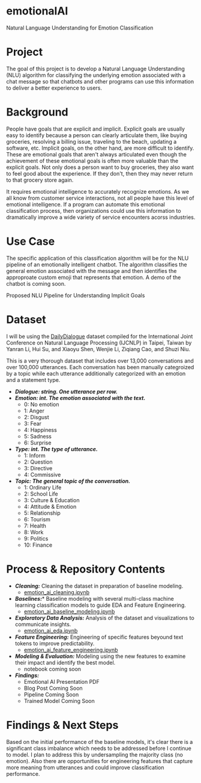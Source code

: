 # emotionalAI
Natural Language Understanding for Emotion Classification

# Project
The goal of this project is to develop a Natural Language Understanding (NLU) algorithm for classifying the underlying emotion associated with a chat message so that chatbots and other programs can use this information to deliver a better experience to users.

# Background
People have goals that are explicit and implicit. Explicit goals are usually easy to identify because a person can clearly articulate them, like buying groceries, resolving a billing issue, traveling to the beach, updating a software, etc. Implicit goals, on the other hand, are more difficult to identify. These are emotional goals that aren't always articulated even though the achievement of these emotional goals is often more valuable than the explicit goals. Not only does a person want to buy groceries, they also want to feel good about the experience.  If they don't, then they may never return to that grocery store again.

It requires emotional intelligence to accurately recognize emotions. As we all know from customer service interactions, not all people have this level of emotional intelligence. If a program can automate this emotional classification process, then organizations could use this information to dramatically improve a wide variety of service encounters acorss industries.

# Use Case
The specific application of this classification algorithm will be for the NLU pipeline of an emotionally intelligent chatbot.  The algorithm classifies the general emotion associated with the message and then identifies the approproate custom emoji that represents that emotion.  A demo of the chatbot is coming soon.

Proposed NLU Pipeline for Understanding Implicit Goals

# Dataset
I will be using the [DailyDialogue](http://yanran.li/dailydialog) dataset compiled for the International Joint Conference on Natural Language Processing (IJCNLP) in Taipei, Taiwan by Yanran Li, Hui Su, and Xiaoyu Shen, Wenjie Li, Ziqiang Cao, and Shuzi Niu.

This is a very thorough dataset that includes over 13,000 conversations and over 100,000 utterances.  Each conversation has been manually categroized by a topic while each utterance additionally categorized with an emotion and a statement type.
* ***Dialogue: string.  One utterance per row.***
* ***Emotion: int. The emotion associated with the text.***
    * 0: No emotion
    * 1: Anger
    * 2: Disgust
    * 3: Fear
    * 4: Happiness
    * 5: Sadness
    * 6: Surprise
* ***Type: int. The type of utterance.***
    * 1: Inform
    * 2: Question
    * 3: Directive
    * 4: Commissive
* ***Topic: The general topic of the conversation.***
    * 1: Ordinary Life
    * 2: School Life
    * 3: Culture & Education
    * 4: Attitude & Emotion
    * 5: Relationship
    * 6: Tourism
    * 7: Health
    * 8: Work
    * 9: Politics
    * 10: Finance

# Process & Repository Contents
* ***Cleaning:*** Cleaning the dataset in preparation of baseline modeling.
  * [emotion_ai_cleaning.ipynb](https://github.com/Frankafka/emotionalAI/blob/master/emotion_ai_cleaning.ipynb)
* ***Baselines:**** Baseline modeling with several multi-class machine learning classification models to guide EDA and Feature Engineering.
  * [emotion_ai_baseline_modeling.ipynb](https://github.com/Frankafka/emotionalAI/blob/master/emotion_ai_eda.ipynb)
* ***Exploratory Data Analysis:*** Analysis of the dataset and visualizations to communicate insights. 
  * [emotion_ai_eda.ipynb](https://github.com/Frankafka/emotionalAI/blob/master/emotion_ai_eda.ipynb)
* ***Feature Engineering:*** Engineering of specific features beyound text tokens to improve predictability.
  * [emotion_ai_feature_engineering.ipynb](https://github.com/Frankafka/emotionalAI/blob/master/emotion_ai_feature_engineering.ipynb)
* ***Modeling & Evaluation:*** Modeling using the new features to examine their impact and identify the best model.
  * notebook coming soon
* ***Findings:*** 
  * Emotional AI Presentation PDF
  * Blog Post Coming Soon
  * Pipeline Coming Soon
  * Trained Model Coming Soon
  
# Findings & Next Steps

Based on the initial performance of the baseline models, it's clear there is a significant class imbalance which needs to be addressed before I continue to model.  I plan to address this by undersampling the majority class (no emotion).  Also there are opportunities for engineering features that capture more meaning from utterances and could improve classification performance.
